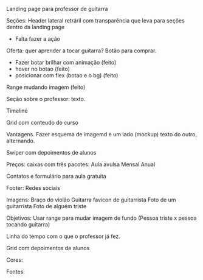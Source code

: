 Landing page para professor de guitarra

Seções:
Header lateral retráril com transparência que leva para seções dentro da landing page
- Falta fazer a ação

Oferta: quer aprender a tocar guitarra? Botão para comprar. 
- Fazer botar brilhar com animação (feito)
- hover no botao (feito)
- posicionar com flex (botao e o bg) (feito) 

Range mudando imagem
(feito)

Seção sobre o professor: texto.

Timeline

Grid com conteudo do curso

Vantagens.
Fazer esquema de imagemd e um lado (mockup) texto do outro, alternando.

Swiper com depoimentos de alunos

Preços: caixas com três pacotes:
Aula avulsa
Mensal
Anual

Contatos e formulário para aula gratuita

Footer: Redes sociais



Imagens:
Braço do violão
Guitarra
favicon de guitarrista
Foto de um guitarrista
Foto de alguém triste


Objetivos:
Usar range para mudar imagem de fundo
(Pessoa triste x pessoa tocando guitarra)

Linha do tempo com o que o professor já fez.

Grid com depoimentos de alunos

Cores:

Fontes:


